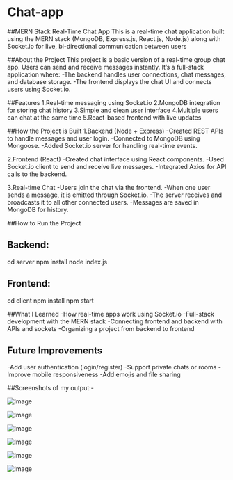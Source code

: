 # Chat-app
##MERN Stack Real-Time Chat App
  This is a real-time chat application built using the MERN stack (MongoDB, Express.js, React.js, Node.js) along with Socket.io for live, bi-directional communication between users
  
##About the Project
  This project is a basic version of a real-time group chat app. Users can send and receive messages instantly. It’s a full-stack application where:
-The backend handles user connections, chat messages, and database storage.
-The frontend displays the chat UI and connects users using Socket.io.

##Features
1.Real-time messaging using Socket.io
2.MongoDB integration for storing chat history
3.Simple and clean user interface
4.Multiple users can chat at the same time
5.React-based frontend with live updates

##How the Project is Built
1.Backend (Node + Express)
-Created REST APIs to handle messages and user login.
-Connected to MongoDB using Mongoose.
-Added Socket.io server for handling real-time events.

2.Frontend (React)
-Created chat interface using React components.
-Used Socket.io client to send and receive live messages.
-Integrated Axios for API calls to the backend.

3.Real-time Chat
-Users join the chat via the frontend.
-When one user sends a message, it is emitted through Socket.io.
-The server receives and broadcasts it to all other connected users.
-Messages are saved in MongoDB for history.

##How to Run the Project
## Backend:

cd server
npm install
node index.js

## Frontend:

cd client
npm install
npm start

##What I Learned
-How real-time apps work using Socket.io
-Full-stack development with the MERN stack
-Connecting frontend and backend with APIs and sockets
-Organizing a project from backend to frontend

## Future Improvements
-Add user authentication (login/register)
-Support private chats or rooms
-Improve mobile responsiveness
-Add emojis and file sharing

##Screenshots of my output:-

![Image](https://github.com/user-attachments/assets/a787ba81-7348-4e74-a632-65ddcb5b3c94)

![Image](https://github.com/user-attachments/assets/e153d283-987b-4ab3-b792-a9ab6a76e101)

![Image](https://github.com/user-attachments/assets/a81435b6-0311-461a-b662-a26919704f55)

![Image](https://github.com/user-attachments/assets/d88e7d5c-4798-4a56-9cfe-d3365615fe8b)

![Image](https://github.com/user-attachments/assets/30f473cd-bc3d-4dc4-ab4e-972e1995d20d)

![Image](https://github.com/user-attachments/assets/cde28108-be74-4d30-9a34-8d3155416df8)
